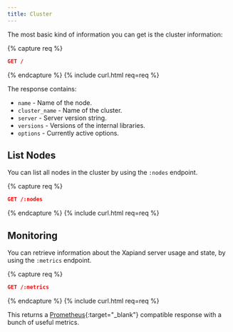 ```yaml
---
title: Cluster
---
```


The most basic kind of information you can get is the cluster information:

{% capture req %}

```json
GET /
```
{% endcapture %}
{% include curl.html req=req %}

The response contains:

* `name`           - Name of the node.
* `cluster_name`   - Name of the cluster.
* `server`         - Server version string.
* `versions`       - Versions of the internal libraries.
* `options`        - Currently active options.


## List Nodes

You can list all nodes in the cluster by using the `:nodes` endpoint.

{% capture req %}

```json
GET /:nodes
```
{% endcapture %}
{% include curl.html req=req %}


## Monitoring

You can retrieve information about the Xapiand server usage and state, by using
the `:metrics` endpoint.

{% capture req %}

```json
GET /:metrics
```
{% endcapture %}
{% include curl.html req=req %}

This returns a [Prometheus](https://prometheus.io){:target="_blank"}
compatible response with a bunch of useful metrics.
